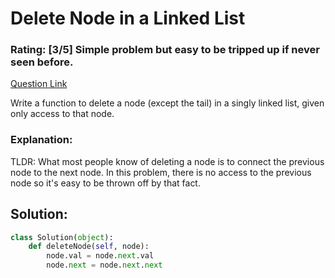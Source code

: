 # Delete Node in a Linked List  
### Rating: [3/5] Simple problem but easy to be tripped up if never seen before.

[Question Link](https://leetcode.com/problems/delete-node-in-a-linked-list/)  

Write a function to delete a node (except the tail) in a singly linked list, given only access to that node.  

### Explanation:
TLDR: What most people know of deleting a node is to connect the previous node to the next node. In this problem, there is no access to the previous node so it's easy to be thrown off by that fact.

## Solution:
```Python
class Solution(object):
    def deleteNode(self, node):
        node.val = node.next.val
        node.next = node.next.next
```
